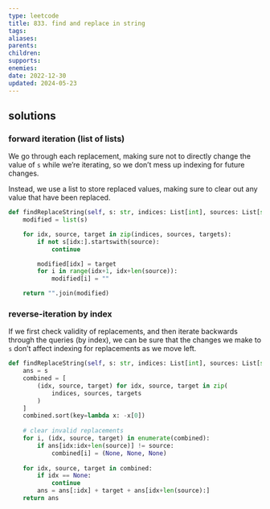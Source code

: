 ```yaml
---
type: leetcode
title: 833. find and replace in string
tags: 
aliases: 
parents: 
children: 
supports: 
enemies: 
date: 2022-12-30
updated: 2024-05-23
---
```


## solutions

### forward iteration (list of lists)

We go through each replacement, making sure not to directly change the value of `s` while we’re iterating, so we don’t mess up indexing for future changes.

Instead, we use a list to store replaced values, making sure to clear out any value that have been replaced.

```python
def findReplaceString(self, s: str, indices: List[int], sources: List[str], targets: List[str]) -> str:
	modified = list(s)

	for idx, source, target in zip(indices, sources, targets):
		if not s[idx:].startswith(source):
			continue

		modified[idx] = target
		for i in range(idx+1, idx+len(source)):
			modified[i] = ""

	return "".join(modified)
```

### reverse-iteration by index

If we first check validity of replacements, and then iterate backwards through the queries (by index), we can be sure that the changes we make to `s` don’t affect indexing for replacements as we move left.

```python
def findReplaceString(self, s: str, indices: List[int], sources: List[str], targets: List[str]) -> str:
	ans = s
	combined = [
		(idx, source, target) for idx, source, target in zip(
			indices, sources, targets
		)
	]
	combined.sort(key=lambda x: -x[0])
	  
	# clear invalid replacements
	for i, (idx, source, target) in enumerate(combined):
		if ans[idx:idx+len(source)] != source:
			combined[i] = (None, None, None)
	  
	for idx, source, target in combined:
		if idx == None:
			continue
		ans = ans[:idx] + target + ans[idx+len(source):]
	return ans
```
